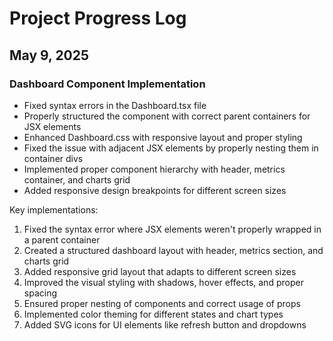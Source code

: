 # Project Progress Log

## May 9, 2025

### Dashboard Component Implementation
- Fixed syntax errors in the Dashboard.tsx file
- Properly structured the component with correct parent containers for JSX elements
- Enhanced Dashboard.css with responsive layout and proper styling
- Fixed the issue with adjacent JSX elements by properly nesting them in container divs
- Implemented proper component hierarchy with header, metrics container, and charts grid
- Added responsive design breakpoints for different screen sizes

Key implementations:
1. Fixed the syntax error where JSX elements weren't properly wrapped in a parent container
2. Created a structured dashboard layout with header, metrics section, and charts grid
3. Added responsive grid layout that adapts to different screen sizes
4. Improved the visual styling with shadows, hover effects, and proper spacing
5. Ensured proper nesting of components and correct usage of props
6. Implemented color theming for different states and chart types
7. Added SVG icons for UI elements like refresh button and dropdowns

